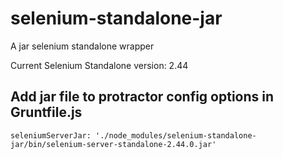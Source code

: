 selenium-standalone-jar
=======================

A jar selenium standalone wrapper

Current Selenium Standalone version: 2.44

## Add jar file to protractor config options in Gruntfile.js

```
seleniumServerJar: './node_modules/selenium-standalone-jar/bin/selenium-server-standalone-2.44.0.jar'
```
